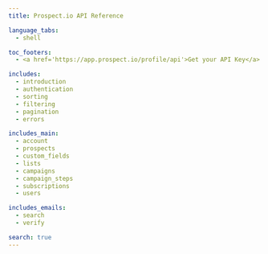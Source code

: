 ```yaml
---
title: Prospect.io API Reference

language_tabs:
  - shell

toc_footers:
  - <a href='https://app.prospect.io/profile/api'>Get your API Key</a>

includes:
  - introduction
  - authentication
  - sorting
  - filtering
  - pagination
  - errors

includes_main:
  - account
  - prospects
  - custom_fields
  - lists
  - campaigns
  - campaign_steps
  - subscriptions
  - users

includes_emails:
  - search
  - verify

search: true
---
```


